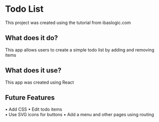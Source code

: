 # Todo List

This project was created using the tutorial from ibaslogic.com

## What does it do?

This app allows users to create a simple todo list by adding and removing items

## What does it use?

This app was created using React

## Future Features

• Add CSS
• Edit todo items  
• Use SVG icons for buttons
• Add a menu and other pages using routing
